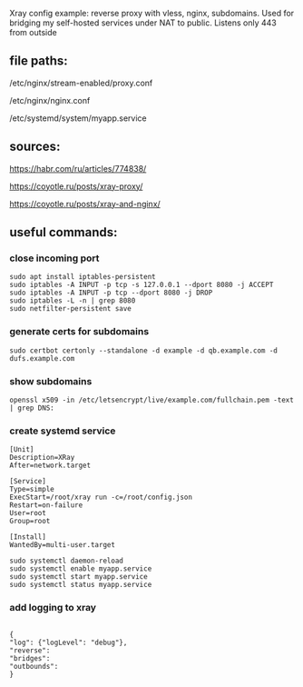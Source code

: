 Xray config example: reverse proxy with vless, nginx, subdomains. Used for bridging my self-hosted services under NAT to public. Listens only 443 from outside

## file paths:

/etc/nginx/stream-enabled/proxy.conf 

/etc/nginx/nginx.conf

/etc/systemd/system/myapp.service

## sources:

https://habr.com/ru/articles/774838/

https://coyotle.ru/posts/xray-proxy/

https://coyotle.ru/posts/xray-and-nginx/

## useful commands:

### close incoming port

```
sudo apt install iptables-persistent
sudo iptables -A INPUT -p tcp -s 127.0.0.1 --dport 8080 -j ACCEPT
sudo iptables -A INPUT -p tcp --dport 8080 -j DROP
sudo iptables -L -n | grep 8080
sudo netfilter-persistent save
```

### generate certs for subdomains

```
sudo certbot certonly --standalone -d example -d qb.example.com -d dufs.example.com
```

### show subdomains 

```
openssl x509 -in /etc/letsencrypt/live/example.com/fullchain.pem -text | grep DNS:
```

###  create systemd service 

```
[Unit]
Description=XRay
After=network.target

[Service]
Type=simple
ExecStart=/root/xray run -c=/root/config.json
Restart=on-failure
User=root
Group=root

[Install]
WantedBy=multi-user.target

```

```
sudo systemctl daemon-reload
sudo systemctl enable myapp.service
sudo systemctl start myapp.service
sudo systemctl status myapp.service
```

### add logging to xray

```

{
"log": {"logLevel": "debug"},
"reverse":
"bridges":
"outbounds":
}
```
